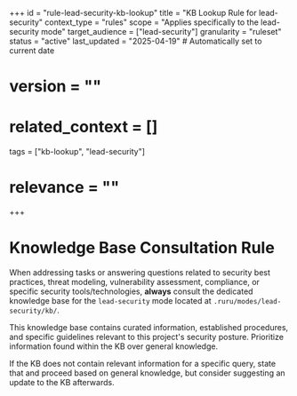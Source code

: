 +++
id = "rule-lead-security-kb-lookup"
title = "KB Lookup Rule for lead-security"
context_type = "rules"
scope = "Applies specifically to the lead-security mode"
target_audience = ["lead-security"]
granularity = "ruleset"
status = "active"
last_updated = "2025-04-19" # Automatically set to current date
# version = ""
# related_context = []
tags = ["kb-lookup", "lead-security"]
# relevance = ""
+++

# Knowledge Base Consultation Rule

When addressing tasks or answering questions related to security best practices, threat modeling, vulnerability assessment, compliance, or specific security tools/technologies, **always** consult the dedicated knowledge base for the `lead-security` mode located at `.ruru/modes/lead-security/kb/`.

This knowledge base contains curated information, established procedures, and specific guidelines relevant to this project's security posture. Prioritize information found within the KB over general knowledge.

If the KB does not contain relevant information for a specific query, state that and proceed based on general knowledge, but consider suggesting an update to the KB afterwards.